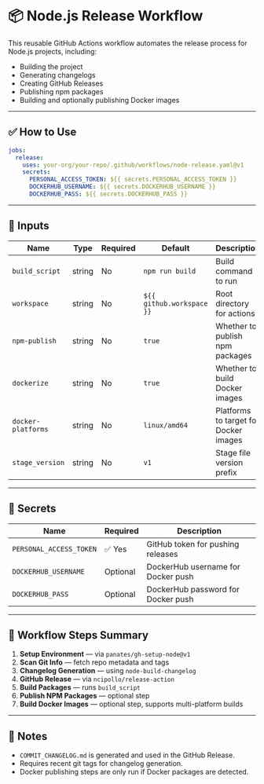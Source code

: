 # 📦 Node.js Release Workflow

This reusable GitHub Actions workflow automates the release process for Node.js projects, including:

- Building the project
- Generating changelogs
- Creating GitHub Releases
- Publishing npm packages
- Building and optionally publishing Docker images

---

## ✅ How to Use

```yaml
jobs:
  release:
    uses: your-org/your-repo/.github/workflows/node-release.yaml@v1
    secrets:
      PERSONAL_ACCESS_TOKEN: ${{ secrets.PERSONAL_ACCESS_TOKEN }}
      DOCKERHUB_USERNAME: ${{ secrets.DOCKERHUB_USERNAME }}
      DOCKERHUB_PASS: ${{ secrets.DOCKERHUB_PASS }}
```

---

## 🔧 Inputs

| Name               | Type   | Required | Default                   | Description                           |
|--------------------|--------|----------|---------------------------|---------------------------------------|
| `build_script`     | string | No       | `npm run build`           | Build command to run                  |
| `workspace`        | string | No       | `${{ github.workspace }}` | Root directory for actions            |
| `npm-publish`      | string | No       | `true`                    | Whether to publish npm packages       |
| `dockerize`        | string | No       | `true`                    | Whether to build Docker images        |
| `docker-platforms` | string | No       | `linux/amd64`             | Platforms to target for Docker images |
| `stage_version`    | string | No       | `v1`                      | Stage file version prefix             |

---

## 🔐 Secrets

| Name                    | Required | Description                        |
|-------------------------|----------|------------------------------------|
| `PERSONAL_ACCESS_TOKEN` | ✅ Yes    | GitHub token for pushing releases  |
| `DOCKERHUB_USERNAME`    | Optional | DockerHub username for Docker push |
| `DOCKERHUB_PASS`        | Optional | DockerHub password for Docker push |

---

## 🧱 Workflow Steps Summary

1. **Setup Environment** — via `panates/gh-setup-node@v1`
2. **Scan Git Info** — fetch repo metadata and tags
3. **Changelog Generation** — using `node-build-changelog`
4. **GitHub Release** — via `ncipollo/release-action`
5. **Build Packages** — runs `build_script`
6. **Publish NPM Packages** — optional step
7. **Build Docker Images** — optional step, supports multi-platform builds

---

## 📄 Notes

- `COMMIT_CHANGELOG.md` is generated and used in the GitHub Release.
- Requires recent git tags for changelog generation.
- Docker publishing steps are only run if Docker packages are detected.

